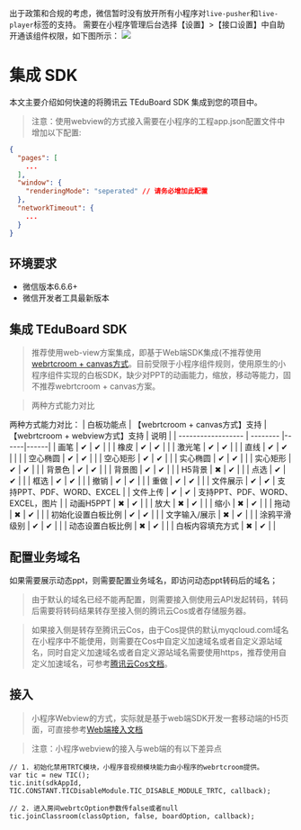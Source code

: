 <!--
 * @Author: your name
 * @Date: 2020-03-04 18:25:05
 * @LastEditTime: 2020-03-10 11:51:05
 * @LastEditors: Please set LastEditors
 * @Description: In User Settings Edit
 * @FilePath: /tic2.0/PaaS/Docs/SDK文档/小程序/互动课堂接入文档.md
 -->
出于政策和合规的考虑，微信暂时没有放开所有小程序对`live-pusher`和`live-player`标签的支持。
需要在小程序管理后台选择【设置】>【接口设置】中自助开通该组件权限，如下图所示：
![](https://mc.qcloudimg.com/static/img/a34df5e3e86c9b0fcdfba86f8576e06a/weixinset.png)

# 集成 SDK

本文主要介绍如何快速的将腾讯云 TEduBoard SDK 集成到您的项目中。

> 注意：使用webview的方式接入需要在小程序的工程app.json配置文件中增加以下配置: 

```json
{
  "pages": [
    ...
  ],
  "window": {
    "renderingMode": "seperated" // 请务必增加此配置
  },
  "networkTimeout": {
    ...
  }
}
```

## 环境要求

- 微信版本6.6.6+
- 微信开发者工具最新版本

## 集成 TEduBoard SDK

> 推荐使用web-view方案集成，即基于Web端SDK集成(不推荐使用[webrtcroom + canvas方式](互动课堂接入文档webrtcroom+canvas方式.md)。目前受限于小程序组件规则，使用原生的小程序组件实现的白板SDK，缺少对PPT的动画能力，缩放，移动等能力，固不推荐webrtcroom + canvas方案。

> 两种方式能力对比

两种方式能力对比：
|      白板功能点         |     【webrtcroom + canvas方式】支持  | 【webrtcroom + webview方式】支持 | 说明 |
| ------------------ | -------- |------|------|
| 画笔 | ✔ |  ✔ | |
| 橡皮 | ✔ |  ✔ | |
| 激光笔 | ✔  | ✔ | |
| 直线 | ✔ |  ✔ | | |
| 空心椭圆 | ✔ |  ✔ | |
| 空心矩形 | ✔ |  ✔ | |
| 实心椭圆 | ✔ |  ✔ | |
| 实心矩形 | ✔ |  ✔ | |
| 背景色 | ✔ |  ✔ | |
| 背景图 | ✔ |  ✔ | |
| H5背景 | ✖ |  ✔ | |
| 点选 | ✔ |  ✔ | |
| 框选 | ✔ |  ✔ | |
| 撤销 | ✔ |  ✔ | |
| 重做 | ✔ |  ✔ | |
| 文件展示 | ✔  | ✔ | 支持PPT、PDF、WORD、EXCEL |
| 文件上传 | ✔  | ✔ | 支持PPT、PDF、WORD、EXCEL，图片 |
| 动画H5PPT | ✖  | ✔ | |
| 放大 | ✖ |  ✔ | |
| 缩小 | ✖ |  ✔ | |
| 拖动 | ✖ |  ✔ | |
| 初始化设置白板比例 | ✔  | ✔ | |
| 文字输入/展示 | ✖ | ✔  | |
| 涂鸦平滑级别 | ✔ |  ✔  | |
| 动态设置白板比例 | ✖ |  ✔ | |
| 白板内容填充方式 | ✖ |  ✔ | |

## 配置业务域名

如果需要展示动态ppt，则需要配置业务域名，即访问动态ppt转码后的域名；

> 由于默认的域名已经不能再配置，则需要接入侧使用云API发起转码，转码后需要将转码结果转存至接入侧的腾讯云Cos或者存储服务器。

> 如果接入侧是转存至腾讯云Cos，由于Cos提供的默认myqcloud.com域名在小程序中不能使用，则需要在Cos中自定义加速域名或者自定义源站域名，同时自定义加速域名或者自定义源站域名需要使用https，推荐使用自定义加速域名，可参考[腾讯云Cos文档](https://cloud.tencent.com/document/product/436/36635)。

## 接入

> 小程序Webview的方式，实际就是基于web端SDK开发一套移动端的H5页面，可直接参考[Web端接入文档](../Web/互动课堂接入文档.md)

> 注意：小程序webview的接入与web端的有以下差异点

```
// 1. 初始化禁用TRTC模块，小程序音视频模块能力由小程序的webrtcroom提供。
var tic = new TIC();
tic.init(sdkAppId, TIC.CONSTANT.TICDisableModule.TIC_DISABLE_MODULE_TRTC, callback);

// 2. 进入房间webrtcOption参数传false或者null
tic.joinClassroom(classOption, false, boardOption, callback);
```